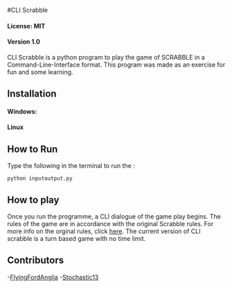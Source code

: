 #CLI Scrabble 
#### License: MIT
#### Version 1.0

CLI Scrabble is a python program to play the game of SCRABBLE in a Command-Line-Interface format. 
This program was made as an exercise for fun and some learning. 

## Installation

#### Windows:


#### Linux


## How to Run

Type the following in the terminal to run the :
```
python inputoutput.py
```


## How to play

Once you run the programme, a CLI dialogue of the game play begins. 
The rules of the game are in accordance with the original Scrabble rules. For more info on the orginal rules, click [here](https://scrabble.hasbro.com/en-us/rules).
The current version of CLI scrabble is a turn based game with no time limit.


## Contributors

-[FlyingFordAnglia](https://github.com/FlyingFordAnglia)
-[Stochastic13](https://github.com/Stochastic13)
